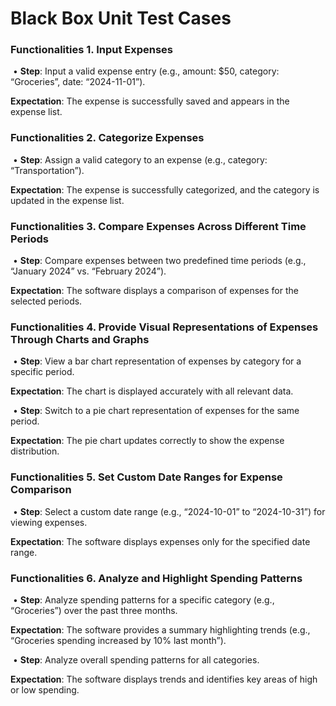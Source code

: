 #  **Black Box Unit Test Cases**

### **Functionalities 1. Input Expenses**

​	•	**Step**: Input a valid expense entry (e.g., amount: $50, category: “Groceries”, date: “2024-11-01”).

**Expectation**: The expense is successfully saved and appears in the expense list.



### **Functionalities 2. Categorize Expenses**

​	•	**Step**: Assign a valid category to an expense (e.g., category: “Transportation”).

**Expectation**: The expense is successfully categorized, and the category is updated in the expense list.



### **Functionalities 3. Compare Expenses Across Different Time Periods**

​	•	**Step**: Compare expenses between two predefined time periods (e.g., “January 2024” vs. “February 2024”).

**Expectation**: The software displays a comparison of expenses for the selected periods.



### **Functionalities 4. Provide Visual Representations of Expenses Through Charts and Graphs**

​	•	**Step**: View a bar chart representation of expenses by category for a specific period.

**Expectation**: The chart is displayed accurately with all relevant data.

​	•	**Step**: Switch to a pie chart representation of expenses for the same period.

**Expectation**: The pie chart updates correctly to show the expense distribution.



### **Functionalities 5. Set Custom Date Ranges for Expense Comparison**

​	•	**Step**: Select a custom date range (e.g., “2024-10-01” to “2024-10-31”) for viewing expenses.

**Expectation**: The software displays expenses only for the specified date range.



### **Functionalities 6. Analyze and Highlight Spending Patterns**

​	•	**Step**: Analyze spending patterns for a specific category (e.g., “Groceries”) over the past three months.

**Expectation**: The software provides a summary highlighting trends (e.g., “Groceries spending increased by 10% last month”).

​	•	**Step**: Analyze overall spending patterns for all categories.

**Expectation**: The software displays trends and identifies key areas of high or low spending.

